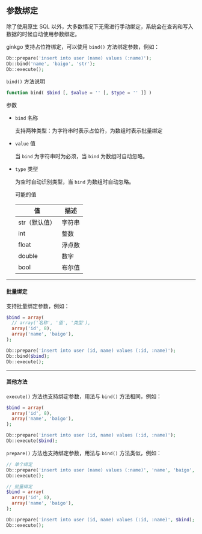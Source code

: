 ## 参数绑定

除了使用原生 SQL 以外，大多数情况下无需进行手动绑定，系统会在查询和写入数据的时候自动使用参数绑定。

ginkgo 支持占位符绑定，可以使用 `bind()` 方法绑定参数，例如：

``` php
Db::prepare('insert into user (name) values (:name)');
Db::bind('name', 'baigo', 'str');
Db::execute();
```

`bind()` 方法说明

``` php
function bind( $bind [, $value = '' [, $type = '' ]] )
```
参数

* `bind` 名称

  支持两种类型：为字符串时表示占位符，为数组时表示批量绑定

* `value` 值

  当 `bind` 为字符串时为必须，当 `bind` 为数组时自动忽略。

* `type` 类型

  为空时自动识别类型，当 `bind` 为数组时自动忽略。

  可能的值

  | 值 | 描述 |
  | - | - |
  | str（默认值） | 字符串 |
  | int | 整数 |
  | float | 浮点数 |
  | double | 数字 |
  | bool | 布尔值 |

----------

#### 批量绑定

支持批量绑定参数，例如：

``` php
$bind = array(
  // array('名称', '值', '类型'),
  array('id', 8),
  array('name', 'baigo'),
);

Db::prepare('insert into user (id, name) values (:id, :name)');
Db::bind($bind);
Db::execute();
```

----------

#### 其他方法

`execute()` 方法也支持绑定参数，用法与 `bind()` 方法相同，例如：

``` php
$bind = array(
  array('id', 8),
  array('name', 'baigo'),
);

Db::prepare('insert into user (id, name) values (:id, :name)');
Db::execute($bind);
```

`prepare()` 方法也支持绑定参数，用法与 `bind()` 方法类似，例如：

``` php
// 单个绑定
Db::prepare('insert into user (name) values (:name)', 'name', 'baigo', 'str');
Db::execute();

// 批量绑定
$bind = array(
  array('id', 8),
  array('name', 'baigo'),
);

Db::prepare('insert into user (id, name) values (:id, :name)', $bind);
Db::execute();
```
